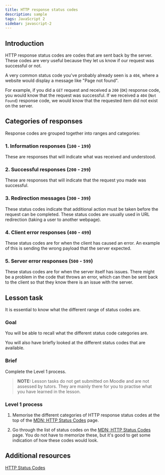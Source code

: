 ```yaml
---
title: HTTP response status codes
description: sample
tags: JavaScript 2
sidebar: javascript-2
---
```


## Introduction

HTTP response status codes are codes that are sent back by the server. These codes are very useful because they let us know if our request was successful or not.

A very common status code you've probably already seen is a `404`, where a website would display a message like "Page not found".

For example, if you did a `GET` request and received a `200` (`OK`) response code, you would know that the request was successful. If we received a `404` (`Not Found`) response code, we would know that the requested item did not exist on the server.

## Categories of responses

Response codes are grouped together into ranges and categories:

### 1. Information responses (`100` - `199`)

These are responses that will indicate what was received and understood.

### 2. Successful responses (`200` - `299`)

These are responses that will indicate that the request you made was successful.

### 3. Redirection messages (`300` - `399`)

These status codes indicate that additional action must be taken before the request can be completed. These status codes are usually used in URL redirection (taking a user to another webpage).

### 4. Client error responses (`400` - `499`)

These status codes are for when the client has caused an error. An example of this is sending the wrong payload that the server expected.

### 5. Server error responses (`500` - `599`)

These status codes are for when the server itself has issues. There might be a problem in the code that throws an error, which can then be sent back to the client so that they know there is an issue with the server.

## Lesson task

It is essential to know what the different range of status codes are.

### Goal

You will be able to recall what the different status code categories are.

You will also have briefly looked at the different status codes that are available.

### Brief

Complete the Level 1 process.

> <b>NOTE:</b> Lesson tasks do not get submitted on Moodle and are not assessed by tutors. They are mainly there for you to practise what you have learned in the lesson.

### Level 1 process

1. Memorise the different categories of HTTP response status codes at the top of the [MDN: HTTP Status Codes](https://developer.mozilla.org/en-US/docs/Web/HTTP/Status) page.

2. Go through the list of status codes on the [MDN: HTTP Status Codes](https://developer.mozilla.org/en-US/docs/Web/HTTP/Status) page. You do not have to memorize these, but it's good to get some indication of how these codes would look.

## Additional resources

[HTTP Status Codes](https://developer.mozilla.org/en-US/docs/Web/HTTP/Status)
